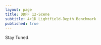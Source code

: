 ```yaml
---
layout: page
title: DDFF 12-Scene
subtitle: 4+1D Lightfield-Depth Benchmark
published: true
---
```


Stay Tuned.